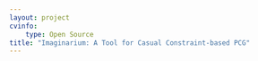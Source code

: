 ```yaml
---
layout: project
cvinfo:
    type: Open Source
title: "Imaginarium: A Tool for Casual Constraint-based PCG"
---
```

